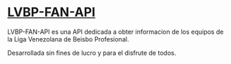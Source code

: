 # [LVBP-FAN-API](https://juanfish.github.io/LVBP-FAN-API/)
LVBP-FAN-API es una API dedicada a obter informacion de los equipos de la Liga Venezolana de Beisbo Profesional.

Desarrollada sin fines de lucro y para el disfrute de todos.